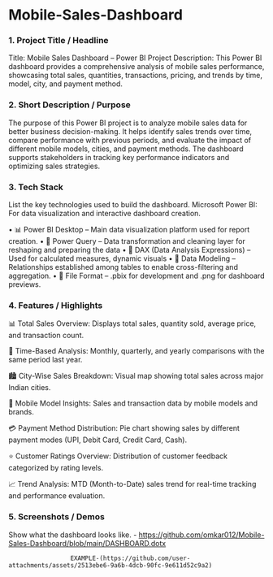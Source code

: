 # Mobile-Sales-Dashboard
### 1.	Project Title / Headline
Title: Mobile Sales Dashboard – Power BI Project
Description: This Power BI dashboard provides a comprehensive analysis of mobile sales performance, showcasing total sales, quantities, transactions, pricing, and trends by time, model, city, and payment method.

### 2.	Short Description / Purpose
The purpose of this Power BI project is to analyze mobile sales data for better business decision-making. It helps identify sales trends over time, compare performance with previous periods, and evaluate the impact of different mobile models, cities, and payment methods. The dashboard supports stakeholders in tracking key performance indicators and optimizing sales strategies.

### 3.	Tech Stack
List the key technologies used to build the dashboard.
Microsoft Power BI: For data visualization and interactive dashboard creation.

•	📊 Power BI Desktop – Main data visualization platform used for report creation.
•	📂 Power Query – Data transformation and cleaning layer for reshaping and preparing the data
•	🧠 DAX (Data Analysis Expressions) – Used for calculated measures, dynamic visuals
•	📝 Data Modeling – Relationships established among tables to enable cross-filtering and aggregation.
•	📁 File Format – .pbix for development and .png for dashboard previews.

### 4.	Features / Highlights

📊 Total Sales Overview: Displays total sales, quantity sold, average price, and transaction count.

📅 Time-Based Analysis: Monthly, quarterly, and yearly comparisons with the same period last year.

🏙️ City-Wise Sales Breakdown: Visual map showing total sales across major Indian cities.

📱 Mobile Model Insights: Sales and transaction data by mobile models and brands.

💳 Payment Method Distribution: Pie chart showing sales by different payment modes (UPI, Debit Card, Credit Card, Cash).

⭐ Customer Ratings Overview: Distribution of customer feedback categorized by rating levels.

📈 Trend Analysis: MTD (Month-to-Date) sales trend for real-time tracking and performance evaluation.

### 5.	Screenshots / Demos
Show what the dashboard looks like. - https://github.com/omkar012/Mobile-Sales-Dashboard/blob/main/DASHBOARD.dotx

                     EXAMPLE-(https://github.com/user-attachments/assets/2513ebe6-9a6b-4dcb-90fc-9e611d52c9a2)





